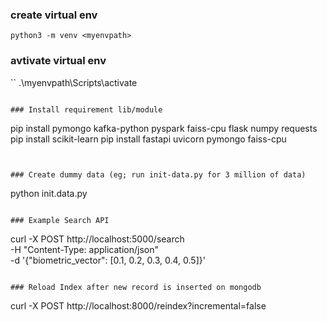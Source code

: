 
### create virtual env 
```
python3 -m venv <myenvpath>
```
### avtivate virtual env 
``
.\myenvpath\Scripts\activate
```

### Install requirement lib/module 
```
pip install pymongo kafka-python pyspark faiss-cpu flask numpy requests
pip install scikit-learn
pip install fastapi uvicorn pymongo faiss-cpu
```


### Create dummy data (eg; run init-data.py for 3 million of data)
```
python init.data.py
```

### Example Search API
```
curl -X POST http://localhost:5000/search \
-H "Content-Type: application/json" \
-d '{"biometric_vector": [0.1, 0.2, 0.3, 0.4, 0.5]}'
```

### Reload Index after new record is inserted on mongodb
```
curl -X POST http://localhost:8000/reindex?incremental=false
```